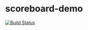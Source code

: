 # scoreboard-demo
[![Build Status](https://api.travis-ci.com/halukdemir/scoreboard-demo.svg?branch=master)](https://travis-ci.com/halukdemir/scoreboard-demo)
